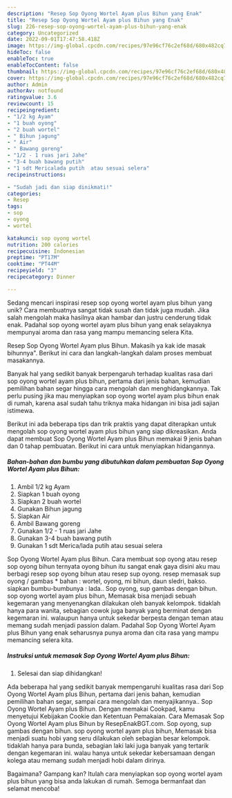 ```yaml
---
description: "Resep Sop Oyong Wortel Ayam plus Bihun yang Enak"
title: "Resep Sop Oyong Wortel Ayam plus Bihun yang Enak"
slug: 226-resep-sop-oyong-wortel-ayam-plus-bihun-yang-enak
category: Uncategorized
date: 2022-09-01T17:47:58.418Z
image: https://img-global.cpcdn.com/recipes/97e96cf76c2ef68d/680x482cq70/sop-oyong-wortel-ayam-plus-bihun-foto-resep-utama.jpg
hideToc: false
enableToc: true
enableTocContent: false
thumbnail: https://img-global.cpcdn.com/recipes/97e96cf76c2ef68d/680x482cq70/sop-oyong-wortel-ayam-plus-bihun-foto-resep-utama.jpg
cover: https://img-global.cpcdn.com/recipes/97e96cf76c2ef68d/680x482cq70/sop-oyong-wortel-ayam-plus-bihun-foto-resep-utama.jpg
author: Admin
authorAv: notfound
ratingvalue: 3.6
reviewcount: 15
recipeingredient:
- "1/2 kg Ayam"
- "1 buah oyong"
- "2 buah wortel"
- " Bihun jagung"
- " Air"
- " Bawang goreng"
- "1/2 - 1 ruas jari Jahe"
- "3-4 buah bawang putih"
- "1 sdt Mericalada putih  atau sesuai selera"
recipeinstructions:

- "Sudah jadi dan siap dinikmati!"
categories:
- Resep
tags:
- sop
- oyong
- wortel

katakunci: sop oyong wortel 
nutrition: 200 calories
recipecuisine: Indonesian
preptime: "PT17M"
cooktime: "PT44M"
recipeyield: "3"
recipecategory: Dinner

---
```





Sedang mencari inspirasi resep sop oyong wortel ayam plus bihun yang unik? Cara membuatnya sangat tidak susah dan tidak juga mudah. Jika salah mengolah maka hasilnya akan hambar dan justru cenderung tidak enak. Padahal sop oyong wortel ayam plus bihun yang enak selayaknya mempunyai aroma dan rasa yang mampu memancing selera Kita.





Resep Sop Oyong Wortel Ayam plus Bihun. Makasih ya kak ide masak bihunnya&#34;. Berikut ini cara dan langkah-langkah dalam proses membuat masakannya.

Banyak hal yang sedikit banyak berpengaruh terhadap kualitas rasa dari sop oyong wortel ayam plus bihun, pertama dari jenis bahan, kemudian pemilihan bahan segar hingga cara mengolah dan menghidangkannya. Tak perlu pusing jika mau menyiapkan sop oyong wortel ayam plus bihun enak di rumah, karena asal sudah tahu triknya maka hidangan ini bisa jadi sajian istimewa.






Berikut ini ada beberapa tips dan trik praktis yang dapat diterapkan untuk mengolah sop oyong wortel ayam plus bihun yang siap dikreasikan. Anda dapat membuat Sop Oyong Wortel Ayam plus Bihun memakai 9 jenis bahan dan 0 tahap pembuatan. Berikut ini cara untuk menyiapkan hidangannya.

<!--inarticleads1-->

##### Bahan-bahan dan bumbu yang dibutuhkan dalam pembuatan Sop Oyong Wortel Ayam plus Bihun:

1. Ambil 1/2 kg Ayam
1. Siapkan 1 buah oyong
1. Siapkan 2 buah wortel
1. Gunakan  Bihun jagung
1. Siapkan  Air
1. Ambil  Bawang goreng
1. Gunakan 1/2 - 1 ruas jari Jahe
1. Gunakan 3-4 buah bawang putih
1. Gunakan 1 sdt Merica/lada putih  atau sesuai selera


Sop Oyong Wortel Ayam plus Bihun. Cara membuat sop oyong atau resep sop oyong bihun ternyata oyong bihun itu sangat enak gaya disini aku mau berbagi resep sop oyong bihun atau resep sup oyong. resep memasak sup oyong / gambas * bahan : wortel, oyong, mi bihun, daun sledri, bakso. siapkan bumbu-bumbunya : lada.. Sop oyong, sup gambas dengan bihun. sop oyong wortel ayam plus bihun, Memasak bisa menjadi sebuah kegemaran yang menyenangkan dilakukan oleh banyak kelompok. tidaklah hanya para wanita, sebagian cowok juga banyak yang berminat dengan kegemaran ini. walaupun hanya untuk sekedar berpesta dengan teman atau memang sudah menjadi passion dalam. Padahal Sop Oyong Wortel Ayam plus Bihun yang enak seharusnya punya aroma dan cita rasa yang mampu memancing selera kita. 

<!--inarticleads2-->

##### Instruksi untuk memasak Sop Oyong Wortel Ayam plus Bihun:


1. Selesai dan siap dihidangkan!

Ada beberapa hal yang sedikit banyak mempengaruhi kualitas rasa dari Sop Oyong Wortel Ayam plus Bihun, pertama dari jenis bahan, kemudian pemilihan bahan segar, sampai cara mengolah dan menyajikannya.. Sop Oyong Wortel Ayam plus Bihun. Dengan memakai Cookpad, kamu menyetujui Kebijakan Cookie dan Ketentuan Pemakaian. Cara Memasak Sop Oyong Wortel Ayam plus Bihun by ResepEnakBGT.com. Sop oyong, sup gambas dengan bihun. sop oyong wortel ayam plus bihun, Memasak bisa menjadi suatu hobi yang seru dilakukan oleh sebagian besar kelompok. tidaklah hanya para bunda, sebagian laki laki juga banyak yang tertarik dengan kegemaran ini. walau hanya untuk sekedar kebersamaan dengan kolega atau memang sudah menjadi hobi dalam dirinya. 

Bagaimana? Gampang kan? Itulah cara menyiapkan sop oyong wortel ayam plus bihun yang bisa anda lakukan di rumah. Semoga bermanfaat dan selamat mencoba!

